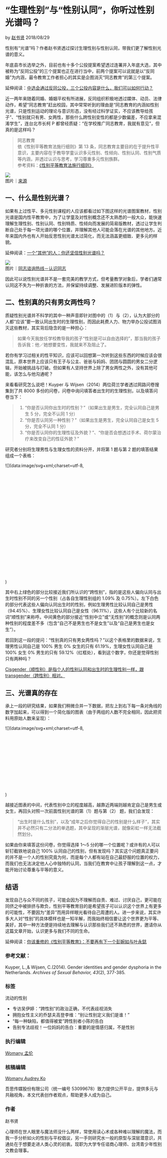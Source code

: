 # “生理性别”与“性别认同”，你听过性别光谱吗？

by [赵书贤](https://womany.net/authors/stu20129?ref=s_a_author) 2018/08/29

性别有“光谱”吗？作者赵书贤透过探讨生理性别与性别认同，带我们更了解性别光谱的意义。

年底县市长选举之外，目前也有十多个公投提案希望透过连署并入年底大选，其中被称为“反同公投”的三个提案也正在进行当中，前两个提案可以说就是以“反同婚”为内涵，最令教育工作者担心的其实是企图消灭“同志教育”的第三个提案。

延伸阅读：[中选会通过反同公投，三个公投内容是什么，我们可以如何行动？](https://womany.net/read/article/15766?ref=readout_text)

近一两年来随着同婚、婚姻平权有所进展，反同组织积极地透过媒体、动员、法律动作，希望“同志教育”赶出校园，其中常常听到的理由是“同志教育的内涵如性别光谱，只是性别运动的理论与意识形态，没有经过科学证实，不应该教导给孩子”、“性别就只有男、女两性，那些什么跨性别变性的都是少数偏差，不应拿来混淆学生”，连台北市长柯 P 都曾经质疑：“在学校推广同志教育，我就有意见”，但真的是这样吗？

> 同志教育  
> 依《性别平等教育法施行细则》第 13 条，同志教育主要目的在于提升性平意识，主要内容在于教导学童认识多元性别、性倾向、性别认同、性别气质等内涵，并透过认识与思考，学习尊重多元性别族群。  
> 参考资料：[《性别平等教育法施行细则》](http://edu.law.moe.gov.tw/LawContent.aspx?id=FL036073&KeyWord=%E6%80%A7%E5%88%A5%E5%B9%B3%E7%AD%89%E6%95%99%E8%82%B2%E6%B3%95%E6%96%BD%E8%A1%8C%E7%B4%B0%E5%89%87)

![](https://womany.net/cdn-cgi/image/w=800,fit=scale-down/https://castle.womany.net/images/content/pictures/77114/womany_liliia_beda_653161_unsplash_1535515194-7510-5804.jpg)  
图片｜[来源](https://unsplash.com/photos/aUZeQ7LCL0g)

## 一、什么是性别光谱？

如果有上过性平、多元性别课程的人应该都看过如下图这样的光谱图案教材，性别光谱是国内性平教育中，为了让学童及对性别概念还不太熟悉的一般大众，能快速理解生理性别、性别认同、性别特质、性倾向而发展的简易版教材，透过让学生判断自己处于每一项光谱的哪个位置，并理解其他人可能会落在光谱的其他地方。近年来国内外也有人开始反思性别光谱太过简化，而无法涵盖更细致、更多元的样貌。

延伸阅读：[一个“其他”的人：你还坚信性别光谱吗？](https://womany.net/read/article/15359?ref=readout_text)

![](https://hotline.org.tw/sites/hotline.org.tw/files/imagecache/node_insert/field_insert_page_general/concept-1.jpg)  
图片｜[同志谘询热线－认识同志](https://hotline.org.tw/book/10)

因此可以说性别光谱并不是一套完美的教学方式，但考量教学对象后，学者们通常认同这不失为一种折衷的方法，并保留持续调整、发展进阶版本的弹性。

## 二、性别真的只有男女两性吗？

质疑性别光谱并不科学的其中一种声音即针对图中的（1）与（2），认为大部分的人都“应该”要一致认同出生时的生理性别，而因此耗费人力、物力举办公投试图消灭这些教材，其实背后隐含的是一种担心：

> 如果今天我放任学校教导我的孩子“性别是可以自由选择的”，那当我的孩子告诉我：他／她想要变性，我就来不及阻止了。

若你有学习过相关的性平知识，应该可以回想第一次听到这些东西的时候应该会很混乱，原本世界上应该只有王子与公主、爸爸与妈妈、团团与圆圆的男女二分逻辑，开始被挑战与打破。但如果有人坚持世界上除了男女两性之外，没有其他可能，该怎么与他沟通呢？

来看看研究怎么说吧！Kuyper 与 Wijsen（2014）两位荷兰学者透过网路问卷搜集到了共 8000 多份的问卷，问卷中询问填答者出生时的生理性别，以及填答问卷当下：

> 1.  “你是否认同你出生时的性别？”（如果出生是男生，完全认同自己是男生 5 分，完全不认同 1 分）  
> 2.  “你是否认同另一种性别？”（如果出生是男生，完全认同自己是女生 5 分，完全不认同 1 分）  
> 3.  “你是否认同你的生理性征及外貌？”、“你是否会想透过手术、荷尔蒙治疗来改变自己的性征外貌？”

研究者分别将生理男性与生理女性的资料分开，并将第 1 题与第 2 题的填答结果组成一个表格：

![](data:image/svg+xml;charset=utf-8,<svg height="1008px" width="1424px" xmlns="http://www.w3.org/2000/svg" version="1.1"/>)

其中右上绿色的部分比较接近我们所认识的“跨性别”，指的是这些人偏向认同与出生时性别不同的另一个性别（占各自生理性别组的 1.09% 及 0.75%）。左下白色的部分代表这些人偏向认同出生时的性别，例如生理男性比较认同自己是男性（94.45%）、生理女性比较认同自己是女性（96.11%），这些人有个比较新的名词“顺性别”来称呼。中间黄色的部分接近“性别中立”或“无性别”的概念则是认同两种性别的程度差不多（包含“自己不是男生也不是女生”以及“自己是男生也是女生”）。

若回到这一段的提问：“性别真的只有男女两性吗？”以这个表格里的数据来说，生理男性认同自己是 100% 男生 0% 女生的只有 61.19%，生理女性认同自己是 100% 女生 0% 男生的只有 59.12%（红框处），看到这个数字，你还是觉得性别只有两种吗？

[Cisgender（顺性别）是指个人的性别认同和出生时的生理性别一样，跟transgender（跨性别）相对。](https://womany.net/genderpower/pedias/22013)

## 三、光谱真的存在

承上一段的研究结果，如果我们稍微合并一下数据，把左上到右下每一条对角线的数字加起来，可以得到一个简化版的图表（由于两组的人数不完全相同，因此把资料用原始人数来呈现）：

![](data:image/svg+xml;charset=utf-8,<svg height="413px" width="1060px" xmlns="http://www.w3.org/2000/svg" version="1.1"/>)

越接近图表的中间，代表性别中立的程度越高，越靠近两端则越肯定自己是男生或女生，再回头对照一次前面性别光谱的第（1）题与第（2） 题，我们会发现：

> “出生时是什么性别”，以及“成年之后你觉得自己的性别是什么样子”，其实并不必然只有二分法的单选题，其中呈现的渐层光谱，就像彩虹一样无法截然划分。

如果由你来填答这份问卷，你觉得选择 1～5 分的哪一个位置呢？或许有的人可以斩钉截铁地说自己 100% 认同自己的性别，但有发现吗？其实这个问题真正要问的并不是一个人的性别究竟为何，而是每个人都有站在自己最舒服的位置的权力，而我们也无法决定他人心中独特的认同，当我们在教育中让孩子理解到这一点，才能开始讨论尊重与平等的意义。

## 结语

发现自己与众不同的孩子，可能会因为不理解而自责、难过、讨厌自己，更可能在同侪之中被排挤与欺负，性别平等教育目的是希望孩子可以认识这个世界上有更多的可能性，不要因为“差异”而用异样眼光看待自己周遭的人。进一步来说，其实许多大人对“性别”的具体模样也是一知半解，而我始终相信要让这个世界更为平等、美好，其中一种方法便是持续地去理解与认识那些我们还不熟悉的世界，邀请你从这篇文章开始，认识更多与我们不同的生命。

延伸阅读：[你该重修的《性别平等教育》：不要再有下一个彭婉如与叶永鋕](https://womany.net/read/article/12357?ref=readout_text)

### 参考文献：

Kuyper, L.,& Wijsen, C.(2014). Gender identities and gender dysphoria in the Netherlands. _Archives of Sexual Behavior, 43_(2), 377-385.

### 标签

流动的性别

- 专访吴伊婷：“跨性别”的政治正确，不代表歧视消失
- 拥抱女性主义的乔瑟夫高登李维：“别让性别定义我们是谁！”
- “每一种缺陷，都值得被爱”跨性别者小陈的告白
- 告别专法歧视！一位妈妈的告白：重要的是情感归属，不是性别

### 执行编辑

[Womany 孟伦](https://womany.net/authors/contentmenglun?ref=s_a_editor)

### 核稿编辑

[Womany Audrey Ko](https://womany.net/authors/runrunaudrey?ref=s_a_editor)

吾思传媒股份有限公司（统一编号 53099678）致力提供公开平台，提供多元与共融视角，本文代表创作者观点，帮助更多人成为自己。

### 作者

赵书贤

心理师在世人眼里与魔法师没什么两样，常使用读心术或各种难以理解的魔法，而我一手分析如火的性别与平权倡议，另一手则研究水一般的原型与深层潜意识，共通处在于想要走进人类心灵的初衷。现职为大学专任谘商心理师、台湾青少年性别文教会理事。